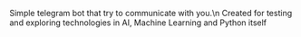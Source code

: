 Simple telegram bot that try to communicate with you.\n
Created for testing and exploring technologies in AI, Machine Learning and Python itself
